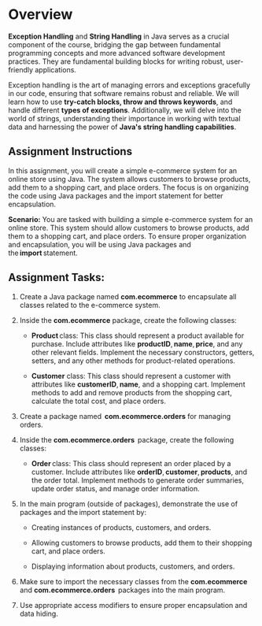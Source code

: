 # Overview
**Exception Handling** and **String Handling** in Java serves as a crucial component of the course, bridging the gap between fundamental programming concepts and more advanced software development practices. They are fundamental building blocks for writing robust, user-friendly applications.

Exception handling is the art of managing errors and exceptions gracefully in our code, ensuring that software remains robust and reliable. We will learn how to use **try-catch blocks, throw and throws keywords**, and handle different **types of exceptions**. Additionally, we will delve into the world of strings, understanding their importance in working with textual data and harnessing the power of **Java's string handling capabilities**.

## Assignment Instructions
In this assignment, you will create a simple e-commerce system for an online store using Java. The system allows customers to browse products, add them to a shopping cart, and place orders. The focus is on organizing the code using Java packages and the import statement for better encapsulation.

**Scenario:** You are tasked with building a simple e-commerce system for an online store. This system should allow customers to browse products, add them to a shopping cart, and place orders. To ensure proper organization and encapsulation, you will be using Java packages and the **import** statement.  

## Assignment Tasks:
1. Create a Java package named **com.ecommerce** to encapsulate all classes related to the e-commerce system.  

2. Inside the **com.ecommerce** package, create the following classes:
    - **Product** class: This class should represent a product available for purchase. Include attributes like **productID**, **name**, **price**, and any other relevant fields. Implement the necessary constructors, getters, setters, and any other methods for product-related operations.

    - **Customer** class: This class should represent a customer with attributes like **customerID**, **name**, and a shopping cart. Implement methods to add and remove products from the shopping cart, calculate the total cost, and place orders.  

3. Create a package named  **com.ecommerce.orders** for managing orders. 

4. Inside the **com.ecommerce.orders**  package, create the following classes:
    - **Order** class: This class should represent an order placed by a customer. Include attributes like **orderID**, **customer**, **products**, and the order total. Implement methods to generate order summaries, update order status, and manage order information.  

5. In the main program (outside of packages), demonstrate the use of packages and the import statement by:  
    - Creating instances of products, customers, and orders.  

    - Allowing customers to browse products, add them to their shopping cart, and place orders.  

    - Displaying information about products, customers, and orders.  

6. Make sure to import the necessary classes from the **com.ecommerce** and **com.ecommerce.orders**  packages into the main program.  

7. Use appropriate access modifiers to ensure proper encapsulation and data hiding.  
